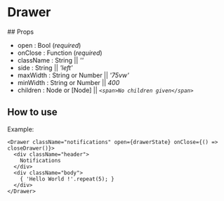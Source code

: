 # Drawer

## Props

- open : Bool (<i>required</i>)
- onClose : Function (<i>required</i>)
- className : String || <i>''</i>
- side : String || <i>'left'</i>
- maxWidth : String or Number || <i>'75vw'</i>
- minWidth : String or Number || <i>400</i>
- children : Node or [Node] || <i>```<span>No children given</span>```</i>

## How to use
Example:
```JSX
<Drawer className="notifications" open={drawerState} onClose={() => closeDrawer()}>
  <div className="header">
    Notifications
  </div>
  <div className="body">
    { 'Hello World !'.repeat(5); }
  </div>
</Drawer>
```
